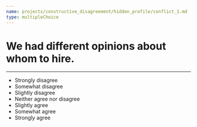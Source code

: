 ```yaml
---
name: projects/constructive_disagreement/hidden_profile/conflict_1.md
type: multipleChoice
---
```


# We had different opinions about whom to hire.

---

- Strongly disagree
- Somewhat disagree
- Slightly disagree
- Neither agree nor disagree
- Slightly agree
- Somewhat agree
- Strongly agree
